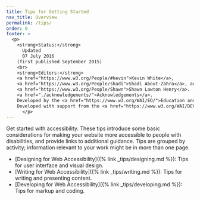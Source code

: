 ```yaml
---
title: Tips for Getting Started
nav_title: Overview
permalink: /tips/
order: 0
footer: >
  <p>
    <strong>Status:</strong>
      Updated
      07 July 2016
    (first published September 2015)
    <br>
    <strong>Editors:</strong>
    <a href="https://www.w3.org/People/#kevin">Kevin White</a>,
    <a href="https://www.w3.org/People/shadi">Shadi About-Zahra</a>, and
    <a href="https://www.w3.org/People/Shawn">Shawn Lawton Henry</a>.
    <a href="./acknowledgements/">Acknowledgements</a>.
    Developed by the <a href="https://www.w3.org/WAI/EO/">Education and Outreach Working Group (EOWG)</a>.
    Developed with support from the <a href="https://www.w3.org/WAI/DEV/">WAI-DEV project</a>, co-funded by the European Commission <abbr title="Information Society Technologies">IST</abbr> Programme.
      </p>
---
```


Get started with accessibility. These tips introduce some basic considerations for making your website more accessible to people with disabilities, and provide links to additional guidance. Tips are grouped by activity; information relevant to your work might be in more than one page.

* [<span>Designing</span> for Web Accessibility]({% link _tips/designing.md %})<span class="">: </span>Tips for user interface and visual design.
* [<span>Writing</span> for Web Accessibility]({% link _tips/writing.md %})<span class="">: </span>Tips for writing and presenting content.
* [<span>Developing</span> for Web Accessibility]({% link _tips/developing.md %})<span class="">: </span>Tips for markup and coding.